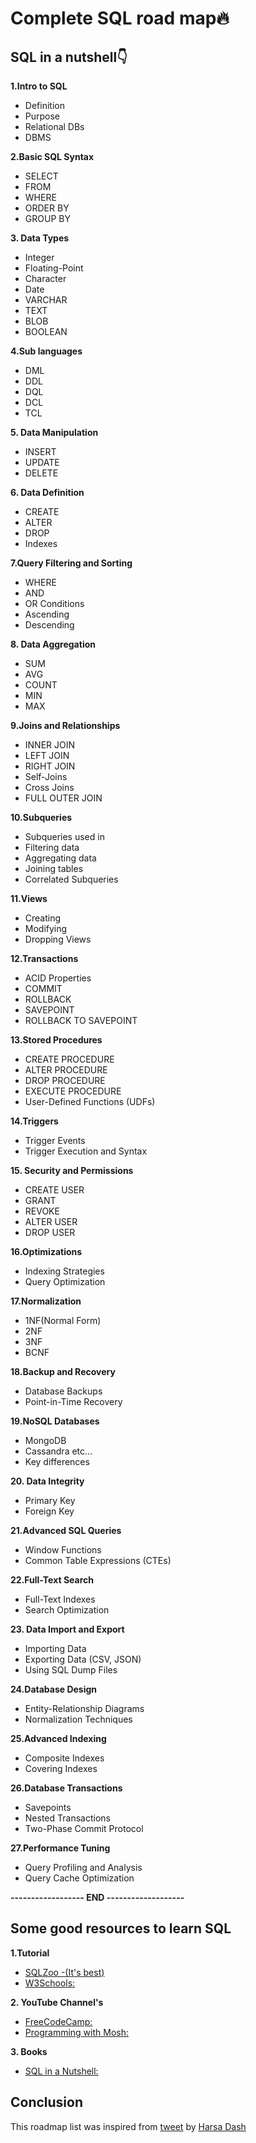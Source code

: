 # Complete SQL road map🔥

## SQL in a nutshell👇

**1.Intro to SQL**
* Definition
* Purpose 
* Relational DBs 
* DBMS

**2.Basic SQL Syntax**
* SELECT
* FROM
* WHERE 
* ORDER BY
* GROUP BY 

**3. Data Types**
* Integer
* Floating-Point
* Character
* Date
* VARCHAR 
* TEXT 
* BLOB
* BOOLEAN

**4.Sub languages**
* DML
* DDL
* DQL
* DCL
* TCL

**5. Data Manipulation**
* INSERT
* UPDATE 
* DELETE 

**6. Data Definition** 
* CREATE 
* ALTER  
* DROP 
* Indexes

**7.Query Filtering and Sorting**
* WHERE 
* AND
* OR Conditions
* Ascending
* Descending

**8. Data Aggregation**
* SUM
* AVG
* COUNT
* MIN
* MAX

**9.Joins and Relationships**
* INNER JOIN 
* LEFT JOIN 
* RIGHT JOIN
* Self-Joins
* Cross Joins
* FULL OUTER JOIN

**10.Subqueries**
* Subqueries used in 
* Filtering data
* Aggregating data 
* Joining tables
* Correlated Subqueries

**11.Views**
* Creating 
* Modifying 
* Dropping Views

**12.Transactions**
* ACID Properties
* COMMIT
* ROLLBACK
* SAVEPOINT
* ROLLBACK TO SAVEPOINT

**13.Stored Procedures**
* CREATE PROCEDURE
* ALTER PROCEDURE
* DROP PROCEDURE
* EXECUTE PROCEDURE
* User-Defined Functions (UDFs)

**14.Triggers**
* Trigger Events 
* Trigger Execution and Syntax

**15. Security and Permissions**
* CREATE USER
* GRANT
* REVOKE
* ALTER USER
* DROP USER

**16.Optimizations** 
* Indexing Strategies
* Query Optimization 

**17.Normalization**
* 1NF(Normal Form)
* 2NF
* 3NF
* BCNF

**18.Backup and Recovery**
* Database Backups
* Point-in-Time Recovery

**19.NoSQL Databases**
* MongoDB
* Cassandra etc...
* Key differences

**20. Data Integrity**
* Primary Key
* Foreign Key

**21.Advanced SQL Queries**
* Window Functions
* Common Table Expressions (CTEs)

**22.Full-Text Search**
* Full-Text Indexes
* Search Optimization

**23. Data Import and Export**
* Importing Data 
* Exporting Data (CSV, JSON)
* Using SQL Dump Files

**24.Database Design**
* Entity-Relationship Diagrams
* Normalization Techniques

**25.Advanced Indexing**
* Composite Indexes
* Covering Indexes

**26.Database Transactions**
* Savepoints 
* Nested Transactions
* Two-Phase Commit Protocol

**27.Performance Tuning**
* Query Profiling and Analysis
* Query Cache Optimization

**------------------ END -------------------**

## Some good resources to learn SQL 

**1.Tutorial**
* [SQLZoo -(It's best)](sqlzoo.net/wiki/SQL_Tutor…)
* [W3Schools:](w3schools.com/sql/)

**2. YouTube Channel's**
* [FreeCodeCamp:](rb.gy/pprz73)
* [Programming with Mosh:](rb.gy/g62hpe)

**3. Books**
* [SQL in a Nutshell:](rb.gy/1o3rd)

## Conclusion

This roadmap list was inspired from [tweet](https://x.com/harsa_dash/status/1726090696233468275?s=46) 
by [Harsa Dash](https://x.com/harsa_dash?s=21)



